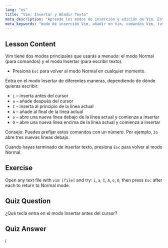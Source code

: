 ```yaml
---
lang: "es"
title: "Vim: Insertar y Añadir Texto"
meta_description: "Aprende los modos de inserción y adición de Vim. Entiende los comandos 'i', 'a', 'I', 'A', 'o', 'O' para una edición de texto eficiente. ¡Mejora tus habilidades con Vim ahora!"
meta_keywords: "modo de inserción Vim, añadir en Vim, comandos Vim, tutorial Vim, editor de texto Linux, Vim para principiantes, guía Vim, Vim 'i' 'a'"
---
```


## Lesson Content

Vim tiene dos modos principales que usarás a menudo: el modo Normal (para comandos) y el modo Insertar (para escribir texto).

- Presiona `Esc` para volver al modo Normal en cualquier momento.

Entra en el modo Insertar de diferentes maneras, dependiendo de dónde quieras escribir:

- `i` – inserta antes del cursor
- `a` – añade después del cursor
- `I` – inserta al principio de la línea actual
- `A` – añade al final de la línea actual
- `o` – abre una nueva línea debajo de la línea actual y comienza a insertar
- `O` – abre una nueva línea encima de la línea actual y comienza a insertar

Consejo: Puedes prefijar estos comandos con un número. Por ejemplo, `3o` abre tres nuevas líneas debajo.

Cuando hayas terminado de insertar texto, presiona `Esc` para volver al modo Normal.

## Exercise

Open any text file with `vim [file]` and try: `i`, `a`, `I`, `A`, `o`, `O`, then press `Esc` after each to return to Normal mode.

## Quiz Question

¿Qué tecla entra en el modo Insertar antes del cursor?

## Quiz Answer

i

